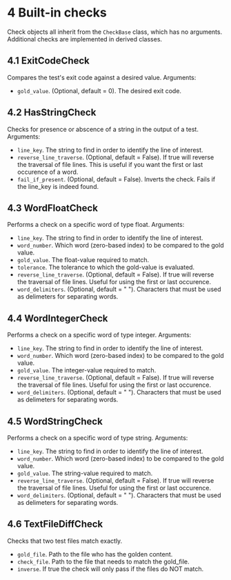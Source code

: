 # 4 Built-in checks
Check objects all inherit from the `CheckBase` class, which has no arguments.
Additional checks are implemented in derived classes.

## 4.1 ExitCodeCheck
Compares the test's exit code against a desired value. Arguments:
  - `gold_value`. (Optional, default = 0). The desired exit code.

## 4.2 HasStringCheck
Checks for presence or abscence of a string in the output of a test. Arguments:
  - `line_key`. The string to find in order to identify the line of interest.
  - `reverse_line_traverse`. (Optional, default = False). If true will reverse
  the traversal of file lines. This is useful if you want the first or last
  occurence of a word.
  - `fail_if_present`. (Optional, default = False). Inverts the check. Fails if the line_key is indeed found.

## 4.3 WordFloatCheck
Performs a check on a specific word of type float. Arguments:
  - `line_key`. The string to find in order to identify the line of interest.
  - `word_number`. Which word (zero-based index) to be compared to the gold value.
  - `gold_value`. The float-value required to match.
  - `tolerance`. The tolerance to which the gold-value is evaluated.
  - `reverse_line_traverse`. (Optional, default = False). If true will reverse the traversal of file lines. Useful for using the first or last occurence.
  - `word_delimiters`. (Optional, default = " "). Characters that must be used as delimeters for separating words.

## 4.4 WordIntegerCheck
Performs a check on a specific word of type integer. Arguments:
  - `line_key`. The string to find in order to identify the line of interest.
  - `word_number`. Which word (zero-based index) to be compared to the gold value.
  - `gold_value`. The integer-value required to match.
  - `reverse_line_traverse`. (Optional, default = False). If true will reverse the traversal of file lines. Useful for using the first or last occurence.
  - `word_delimiters`. (Optional, default = " "). Characters that must be used as delimeters for separating words.

## 4.5 WordStringCheck
Performs a check on a specific word of type string. Arguments:
  - `line_key`. The string to find in order to identify the line of interest.
  - `word_number`. Which word (zero-based index) to be compared to the gold value.
  - `gold_value`. The string-value required to match.
  - `reverse_line_traverse`. (Optional, default = False). If true will reverse the traversal of file lines. Useful for using the first or last occurence.
  - `word_delimiters`. (Optional, default = " "). Characters that must be used as delimeters for separating words.

## 4.6 TextFileDiffCheck
Checks that two test files match exactly.
  - `gold_file`. Path to the file who has the golden content.
  - `check_file`. Path to the file that needs to match the gold_file.
  - `inverse`. If true the check will only pass if the files do NOT match.
